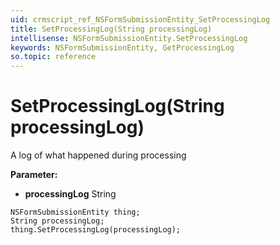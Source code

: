 ```yaml
---
uid: crmscript_ref_NSFormSubmissionEntity_SetProcessingLog
title: SetProcessingLog(String processingLog)
intellisense: NSFormSubmissionEntity.SetProcessingLog
keywords: NSFormSubmissionEntity, GetProcessingLog
so.topic: reference
---
```


# SetProcessingLog(String processingLog)

A log of what happened during processing

**Parameter:** 
* **processingLog** String

```crmscript
NSFormSubmissionEntity thing;
String processingLog;
thing.SetProcessingLog(processingLog);
```

